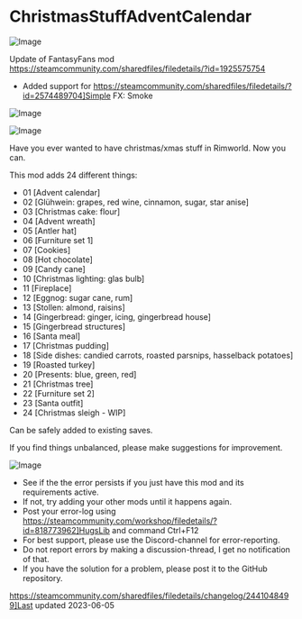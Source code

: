 # ChristmasStuffAdventCalendar

![Image](https://i.imgur.com/buuPQel.png)

Update of FantasyFans mod
https://steamcommunity.com/sharedfiles/filedetails/?id=1925575754

- Added support for https://steamcommunity.com/sharedfiles/filedetails/?id=2574489704]Simple FX: Smoke

![Image](https://i.imgur.com/pufA0kM.png)

	
![Image](https://i.imgur.com/Z4GOv8H.png)

Have you ever wanted to have christmas/xmas stuff in Rimworld. Now you can.

This mod adds 24 different things:
- 01 [Advent calendar]
- 02 [Glühwein: grapes, red wine, cinnamon, sugar, star anise]
- 03 [Christmas cake: flour]
- 04 [Advent wreath]
- 05 [Antler hat]
- 06 [Furniture set 1]
- 07 [Cookies]
- 08 [Hot chocolate]
- 09 [Candy cane]
- 10 [Christmas lighting: glas bulb]
- 11 [Fireplace]
- 12 [Eggnog: sugar cane, rum]
- 13 [Stollen: almond, raisins]
- 14 [Gingerbread: ginger, icing, gingerbread house]
- 15 [Gingerbread structures]
- 16 [Santa meal]
- 17 [Christmas pudding]
- 18 [Side dishes: candied carrots, roasted parsnips, hasselback potatoes]
- 19 [Roasted turkey]
- 20 [Presents: blue, green, red]
- 21 [Christmas tree]
- 22 [Furniture set 2]
- 23 [Santa outfit]
- 24 [Christmas sleigh - WIP]



Can be safely added to existing saves.


If you find things unbalanced, please make suggestions for improvement.

![Image](https://i.imgur.com/PwoNOj4.png)



-  See if the the error persists if you just have this mod and its requirements active.
-  If not, try adding your other mods until it happens again.
-  Post your error-log using https://steamcommunity.com/workshop/filedetails/?id=818773962]HugsLib and command Ctrl+F12
-  For best support, please use the Discord-channel for error-reporting.
-  Do not report errors by making a discussion-thread, I get no notification of that.
-  If you have the solution for a problem, please post it to the GitHub repository.




https://steamcommunity.com/sharedfiles/filedetails/changelog/2441048499]Last updated 2023-06-05
